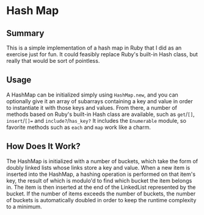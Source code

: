 # Hash Map

## Summary

This is a simple implementation of a hash map in Ruby that I did as an exercise just for fun. It could feasibly replace Ruby's built-in Hash class, but really that would be sort of pointless.  

## Usage

A HashMap can be initialized simply using `HashMap.new`, and you can optionally give it an array of subarrays containing a key and value in order to instantiate it with those keys and values. From there, a number of methods based on Ruby's built-in Hash class are available, such as `get`/`[]`, `insert`/`[]=` and `include?`/`has_key?` It includes the `Enumerable` module, so favorite methods such as `each` and `map` work like a charm.

## How Does It Work?
  The HashMap is initialized with a number of buckets, which take the form of doubly linked lists whose links store a key and value. When a new item is inserted into the HashMap, a hashing operation is performed on that item's key, the result of which is modulo'd to find which bucket the item belongs in. The item is then inserted at the end of the LinkedList represented by the bucket. If the number of items exceeds the number of buckets, the number of buckets is automatically doubled in order to keep the runtime complexity to a minimum.
